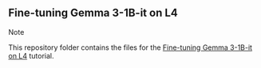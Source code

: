 ## Fine-tuning Gemma 3-1B-it on L4

>[!NOTE]
>This repository folder contains the files for the [Fine-tuning Gemma 3-1B-it on L4](https://gke-ai-labs.dev/docs/tutorials/finetuning/finetuning-gemma-3-1b-it-on-l4/) tutorial.
